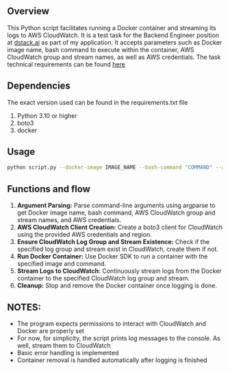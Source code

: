 ## Overview
This Python script facilitates running a Docker container and streaming its logs to AWS CloudWatch. It is a test task for the Backend Engineer position at [dstack.ai](https://dstack.ai) as part of my application.  It accepts parameters such as Docker image name, bash command to execute within the container, AWS CloudWatch group and stream names, as well as AWS credentials. The task technical requirements can be found [here](./Backend%20Engineer%20Test%20Task%20(Updated).pdf)

## Dependencies
The exact version used can be found in the requirements.txt file
1. Python 3.10 or higher
2. boto3
3. docker
   
## Usage
```bash
python script.py --docker-image IMAGE_NAME --bash-command "COMMAND" --aws-cloudwatch-group GROUP_NAME --aws-cloudwatch-stream STREAM_NAME --aws-access-key-id ACCESS_KEY --aws-secret-access-key SECRET_KEY --aws-region REGION
```
## Functions and flow
1.  **Argument Parsing:** Parse command-line arguments using argparse to get Docker image name, bash command, AWS CloudWatch group and stream names, and AWS credentials.
2. **AWS CloudWatch Client Creation:** Create a boto3 client for CloudWatch using the provided AWS credentials and region.
3. **Ensure CloudWatch Log Group and Stream Existence:** Check if the specified log group and stream exist in CloudWatch, create them if not.
4. **Run Docker Container:** Use Docker SDK to run a container with the specified image and command.
5. **Stream Logs to CloudWatch:** Continuously stream logs from the Docker container to the specified CloudWatch log group and stream.
6. **Cleanup:** Stop and remove the Docker container once logging is done.


## NOTES:
- The program expects permissions to interact with CloudWatch and Docker are properly set
- For now, for simplicity, the script prints log messages to the console. As well, stream them to CloudWatch
- Basic error handling is implemented
- Container removal is handled automatically after logging is finished
